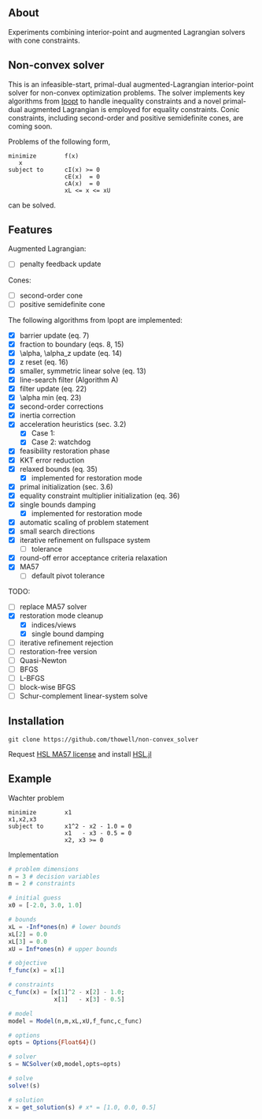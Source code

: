 ## About
Experiments combining interior-point and augmented Lagrangian solvers with cone constraints. 

## Non-convex solver

This is an infeasible-start, primal-dual augmented-Lagrangian interior-point solver for non-convex optimization problems. The solver implements key algorithms from [Ipopt](https://link.springer.com/content/pdf/10.1007/s10107-004-0559-y.pdf) to handle inequality constraints and a novel primal-dual augmented Lagrangian is employed for equality constraints. Conic constraints, including second-order and positive semidefinite cones, are coming soon.

Problems of the following form,
```
minimize        f(x)
   x
subject to      cI(x) >= 0
                cE(x)  = 0
                cA(x)  = 0
                xL <= x <= xU
```

can be solved.

## Features
Augmented Lagrangian:
- [ ] penalty feedback update

Cones:
- [ ] second-order cone
- [ ] positive semidefinite cone

The following algorithms from Ipopt are implemented:
- [X] barrier update (eq. 7)
- [X] fraction to boundary (eqs. 8, 15)
- [X] \alpha, \alpha_z update (eq. 14)
- [X] z reset (eq. 16)
- [X] smaller, symmetric linear solve (eq. 13)
- [X] line-search filter (Algorithm A)
- [X] filter update (eq. 22)
- [X] \alpha min (eq. 23)
- [X] second-order corrections
- [X] inertia correction
- [X] acceleration heuristics (sec. 3.2)
  - [X] Case 1:
  - [X] Case 2: watchdog
- [X] feasibility restoration phase
- [X] KKT error reduction
- [X] relaxed bounds (eq. 35)
  -[X] implemented for restoration mode
- [X] primal initialization (sec. 3.6)
- [X] equality constraint multiplier initialization (eq. 36)
- [X] single bounds damping
  -[X] implemented for restoration mode
- [X] automatic scaling of problem statement
- [X] small search directions
- [X] iterative refinement on fullspace system
  - [ ] tolerance
- [X] round-off error acceptance criteria relaxation
- [X] MA57
  - [ ] default pivot tolerance

TODO:
- [ ] replace MA57 solver
- [X] restoration mode cleanup
  - [X] indices/views
  - [X] single bound damping
- [ ] iterative refinement rejection
- [ ] restoration-free version
- [ ] Quasi-Newton
 - [ ] BFGS
 - [ ] L-BFGS
 - [ ] block-wise BFGS
- [ ] Schur-complement linear-system solve

## Installation
```code
git clone https://github.com/thowell/non-convex_solver
```
Request [HSL MA57 license](http://www.hsl.rl.ac.uk/download/HSL_MA57/5.2.0/) and install [HSL.jl](https://github.com/JuliaSmoothOptimizers/HSL.jl)

## Example
Wachter problem
```
minimize        x1
x1,x2,x3
subject to      x1^2 - x2 - 1.0 = 0
                x1   - x3 - 0.5 = 0
                x2, x3 >= 0
```
Implementation
```julia
# problem dimensions
n = 3 # decision variables
m = 2 # constraints

# initial guess
x0 = [-2.0, 3.0, 1.0]

# bounds
xL = -Inf*ones(n) # lower bounds
xL[2] = 0.0
xL[3] = 0.0
xU = Inf*ones(n) # upper bounds

# objective
f_func(x) = x[1]

# constraints
c_func(x) = [x[1]^2 - x[2] - 1.0;
             x[1]   - x[3] - 0.5]

# model
model = Model(n,m,xL,xU,f_func,c_func)

# options
opts = Options{Float64}()

# solver
s = NCSolver(x0,model,opts=opts)

# solve
solve!(s)

# solution
x = get_solution(s) # x* = [1.0, 0.0, 0.5]
```
